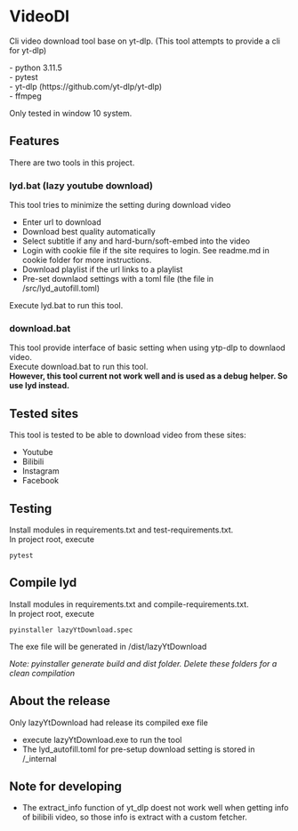 # VideoDl
<p>
  Cli video download tool base on yt-dlp. (This tool attempts to provide a cli for yt-dlp)
</p>
<p>
  - python 3.11.5</br>
  - pytest</br>
  - yt-dlp (https://github.com/yt-dlp/yt-dlp)</br>
  - ffmpeg
</p>
<p>
  Only tested in window 10 system.
</p>

## Features
There are two tools in this project.

### lyd.bat (lazy youtube download)
This tool tries to minimize the setting during download video<br/>
<ul>
  <li>Enter url to download</li>
  <li>Download best quality automatically</li>
  <li>Select subtitle if any and hard-burn/soft-embed into the video</li>
  <li>Login with cookie file if the site requires to login. See readme.md in cookie folder for more instructions.</li>
  <li>Download playlist if the url links to a playlist</li>
  <li>Pre-set downlaod settings with a toml file (the file in /src/lyd_autofill.toml)</li>
</ul>
Execute lyd.bat to run this tool.

### download.bat
This tool provide interface of basic setting when using ytp-dlp to downlaod video.<br/>
Execute download.bat to run this tool.</br>
<b>However, this tool current not work well and is used as a debug helper. So use lyd instead.</b>

## Tested sites
This tool is tested to be able to download video from these sites:
<ul>
  <li>Youtube</li>
  <li>Bilibili</li>
  <li>Instagram</li>
  <li>Facebook</li>
</ul>

## Testing
Install modules in requirements.txt and test-requirements.txt.<br>
In project root, execute
```
pytest
```

## Compile lyd
Install modules in requirements.txt and compile-requirements.txt.<br>
In project root, execute
```
pyinstaller lazyYtDownload.spec
```
<p>
  The exe file will be generated in /dist/lazyYtDownload
</p>
<i>Note: pyinstaller generate build and dist folder. Delete these folders for a clean compilation</i>

## About the release
Only lazyYtDownload had release its compiled exe file
<ul>
  <li>execute lazyYtDownload.exe to run the tool</li>
  <li>The lyd_autofill.toml for pre-setup download setting is stored in /_internal</li>
</ul>

## Note for developing
<ul>
  <li>
    The extract_info function of yt_dlp doest not work well when getting info of bilibili video, so those info is extract with a custom fetcher.
  </li>
</ul>
